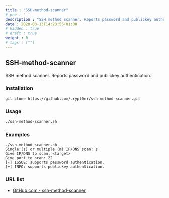 ```yaml
---
title : "SSH-method-scanner"
# pre : ' '
description : "SSH method scanner. Reports password and publickey authentication."
date : 2020-03-13T14:23:56+01:00
# hidden : true
# draft : true
weight : 0
# tags : [""]
---
```


## SSH-method-scanner

SSH method scanner. Reports password and publickey authentication.

### Installation

```plain
git clone https://github.com/crypt0rr/ssh-method-scanner.git
```

### Usage

```plain
./ssh-method-scanner.sh
```

### Examples

```plain
./ssh-method-scanner.sh
Single (s) or multiple (m) IP/DNS scan: s
Give IP/DNS to scan: <target>
Give port to scan: 22
[-] ISSUE: supports password authentication.
[+] INFO: supports publickey authentication.
```

### URL list

* [GitHub.com - ssh-method-scanner](https://github.com/crypt0rr/ssh-method-scanner)
